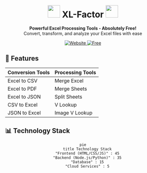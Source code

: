 <div align="center">
  <h1>
    <img src="https://cdn.jsdelivr.net/gh/devicons/devicon/icons/microsoftsqlserver/microsoftsqlserver-plain-wordmark.svg" width="40" height="40"/>
    XL-Factor
    <img src="https://cdn.jsdelivr.net/gh/devicons/devicon/icons/google/google-original.svg" width="40" height="40"/>
  </h1>
  <p>
    <strong>Powerful Excel Processing Tools - Absolutely Free!</strong><br/>
    Convert, transform, and analyze your Excel files with ease
  </p>
  
  <p>
    <a href="https://www.xl-factor.com" target="_blank">
      <img src="https://img.shields.io/badge/Visit-Website-blue?style=for-the-badge&logo=google-chrome" alt="Website"/>
    </a>
    <a href="#" target="_blank">
      <img src="https://img.shields.io/badge/100%25-Free-brightgreen?style=for-the-badge&logo=open-source-initiative" alt="Free"/>
    </a>
  </p>
</div>

## 🚀 Features

<div align="center">
  
| Conversion Tools | Processing Tools |
|------------------|------------------|
| <i class="fas fa-file-excel"></i> Excel to CSV | <i class="fas fa-object-group"></i> Merge Excel |
| <i class="fas fa-file-pdf"></i> Excel to PDF | <i class="fas fa-layer-group"></i> Merge Sheets |
| <i class="fas fa-file-code"></i> Excel to JSON | <i class="fas fa-cut"></i> Split Sheets |
| <i class="fas fa-exchange-alt"></i> CSV to Excel | <i class="fas fa-search"></i> V Lookup |
| <i class="fas fa-exchange-alt"></i> JSON to Excel | <i class="fas fa-images"></i> Image V Lookup |

</div>

## 📊 Technology Stack

<div align="center">
  
```mermaid
pie
    title Technology Stack
    "Frontend (HTML/CSS/JS)" : 45
    "Backend (Node.js/Python)" : 35
    "Database" : 15
    "Cloud Services" : 5
